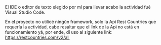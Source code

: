 
El IDE o editor de texto elegido por mí para llevar acabo la actividad fué Visual Studio Code.

En el proyecto no utilicé ningún framework, solo la Api Rest Countries que requería la actividad,
cabe resaltar que el link de la Api no está en funcionamiento yá, por ende, dí uso al siguiente link:
    https://restcountries.com/v2/all

